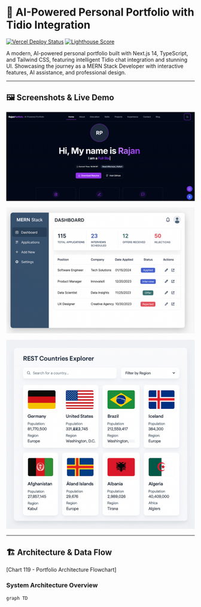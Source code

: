 # 🚀 AI-Powered Personal Portfolio with Tidio Integration

<!-- Badges: add only if missing -->
[![Vercel Deploy Status](https://img.shields.io/badge/Vercel-Deploy%20Status-000000?style=for-the-badge&logo=vercel)](https://vercel.com/dashboard)
[![Lighthouse Score](https://img.shields.io/badge/Lighthouse-95%2B-brightgreen?style=for-the-badge&logo=lighthouse)](#-performance--seo-all-optimizations)

A modern, AI-powered personal portfolio built with Next.js 14, TypeScript, and Tailwind CSS, featuring intelligent Tidio chat integration and stunning UI. Showcasing the journey as a MERN Stack Developer with interactive features, AI assistance, and professional design.

---

## 🖼️ Screenshots & Live Demo

<p align="center">
  <img src="/public/projects/ai-portfolio.png" alt="AI Portfolio Homepage" width="900" />
</p>

<p align="center">
  <img src="/public/projects/job-tracker.png" alt="Job Tracker Project" width="900" />
</p>

<p align="center">
  <img src="/public/projects/rest-countries.png" alt="REST Countries Project" width="900" />
</p>

---

## 🏗️ Architecture & Data Flow

[Chart 119 - Portfolio Architecture Flowchart]

### System Architecture Overview

```mermaid
graph TD
```
